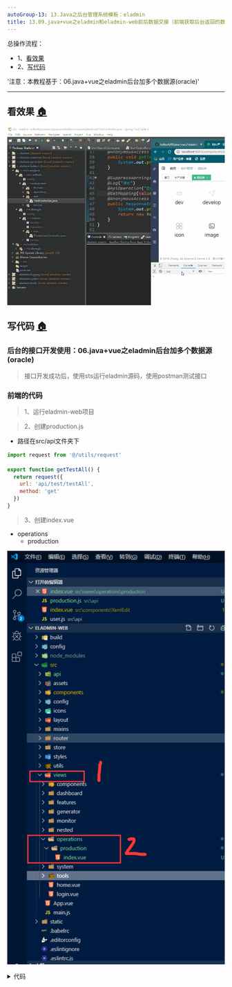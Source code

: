 ```yaml
---
autoGroup-13: 13.Java之后台管理系统模板：eladmin
title: 13.09.java+vue之eladmin和eladmin-web前后数据交接（前端获取后台返回的数据）
---
```


总操作流程：
- 1、[看效果](#eladmin-01)
- 2、[写代码](#eladmin-02)

'注意：本教程基于：06.java+vue之eladmin后台加多个数据源(oracle)'

***

## 看效果 <a name="eladmin-01" href="#" >:house:</a>

![](./image/13.09-1.gif)

## 写代码 <a name="eladmin-02" href="#" >:house:</a>

### 后台的接口开发使用：06.java+vue之eladmin后台加多个数据源(oracle)

> 接口开发成功后，使用sts运行eladmin源码，使用postman测试接口

### 前端的代码

> 1、运行eladmin-web项目

> 2、创建production.js

- 路径在src/api文件夹下

```js
import request from '@/utils/request'

export function getTestAll() {
  return request({
    url: 'api/test/testAll',
    method: 'get'
  })
}

```


> 3、创建index.vue

- operations
    - production

![](./image/13.03-12.png)

<details>
<summary>代码</summary>

```html
<template>
  <div>
    <h1>222222222222222222222</h1>
  </div>
</template>

<script>
import { getTestAll } from '@/api/production'
export default {
  name: 'Production',
  data() {
    return {}
  },
  mounted: function() {
    this.getTestList()
  },
  methods: {
    getTestList() {
      getTestAll().then(result => {
        console.log(result) // 浏览器按F12 进入调试模式，选择Console选项卡，可以看到后台输入
      })
    }
  }
}
</script>

<style scoped>
</style>

```

</details>


